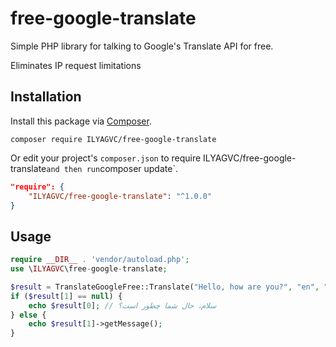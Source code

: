 
# free-google-translate

Simple PHP library for talking to Google's Translate API for free.

Eliminates IP request limitations

## Installation

Install this package via [Composer](https://getcomposer.org/).

```
composer require ILYAGVC/free-google-translate
```

Or edit your project's `composer.json` to require ILYAGVC/free-google-translate` and then run `composer update`.

```json
"require": {
    "ILYAGVC/free-google-translate": "^1.0.0"
}
```

## Usage

```php
require __DIR__ . 'vendor/autoload.php';
use \ILYAGVC\free-google-translate;

$result = TranslateGoogleFree::Translate("Hello, how are you?", "en", "fa");
if ($result[1] == null) {
    echo $result[0]; // سلام، حال شما چطور است؟
} else {
    echo $result[1]->getMessage();
}
```
